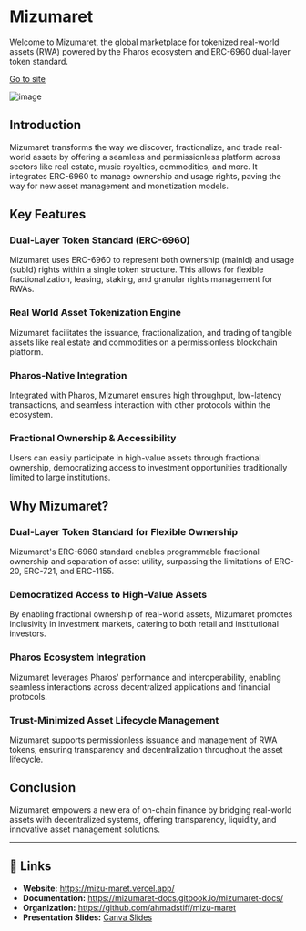 # Mizumaret

Welcome to Mizumaret, the global marketplace for tokenized real-world assets (RWA) powered by the Pharos ecosystem and ERC-6960 dual-layer token standard.

[Go to site](https://mizu-maret.vercel.app/)

![image](https://res.cloudinary.com/dzev0az08/image/upload/v1746520439/Screenshot_2025-05-06_153210_jnzfgb.png)

## Introduction

Mizumaret transforms the way we discover, fractionalize, and trade real-world assets by offering a seamless and permissionless platform across sectors like real estate, music royalties, commodities, and more. It integrates ERC-6960 to manage ownership and usage rights, paving the way for new asset management and monetization models.

## Key Features

### Dual-Layer Token Standard (ERC-6960)

Mizumaret uses ERC-6960 to represent both ownership (mainId) and usage (subId) rights within a single token structure. This allows for flexible fractionalization, leasing, staking, and granular rights management for RWAs.

### Real World Asset Tokenization Engine

Mizumaret facilitates the issuance, fractionalization, and trading of tangible assets like real estate and commodities on a permissionless blockchain platform.

### Pharos-Native Integration

Integrated with Pharos, Mizumaret ensures high throughput, low-latency transactions, and seamless interaction with other protocols within the ecosystem.

### Fractional Ownership & Accessibility

Users can easily participate in high-value assets through fractional ownership, democratizing access to investment opportunities traditionally limited to large institutions.

## Why Mizumaret?

### Dual-Layer Token Standard for Flexible Ownership

Mizumaret's ERC-6960 standard enables programmable fractional ownership and separation of asset utility, surpassing the limitations of ERC-20, ERC-721, and ERC-1155.

### Democratized Access to High-Value Assets

By enabling fractional ownership of real-world assets, Mizumaret promotes inclusivity in investment markets, catering to both retail and institutional investors.

### Pharos Ecosystem Integration

Mizumaret leverages Pharos' performance and interoperability, enabling seamless interactions across decentralized applications and financial protocols.

### Trust-Minimized Asset Lifecycle Management

Mizumaret supports permissionless issuance and management of RWA tokens, ensuring transparency and decentralization throughout the asset lifecycle.

## Conclusion

Mizumaret empowers a new era of on-chain finance by bridging real-world assets with decentralized systems, offering transparency, liquidity, and innovative asset management solutions.

---

## 🔗 Links

- **Website:** <a href="https://mizu-maret.vercel.app/" target="_blank">https://mizu-maret.vercel.app/</a>
- **Documentation:** <a href="https://mizumaret-docs.gitbook.io/mizumaret-docs/" target="_blank">https://mizumaret-docs.gitbook.io/mizumaret-docs/</a>
- **Organization:** <a href="https://github.com/ahmadstiff/mizu-maret" target="_blank">https://github.com/ahmadstiff/mizu-maret</a>
- **Presentation Slides:** <a href="https://www.canva.com/design/DAGlXpsGoXQ/wNWDfS8PQj6j2cZlOQpsXw/edit?utm_content=DAGlXpsGoXQ&utm_campaign=designshare&utm_medium=link2&utm_source=sharebutton
" target="_blank">Canva Slides</a>

